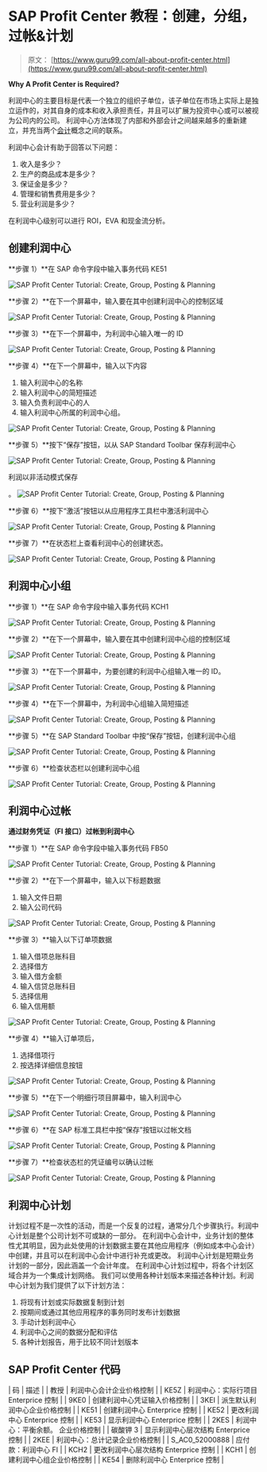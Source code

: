 # SAP Profit Center 教程：创建，分组，过帐&计划

> 原文： [https://www.guru99.com/all-about-profit-center.html](https://www.guru99.com/all-about-profit-center.html)

**Why A Profit Center is Required?**

利润中心的主要目标是代表一个独立的组织子单位，该子单位在市场上实际上是独立运作的，对其自身的成本和收入承担责任，并且可以扩展为投资中心或可以被视为公司内的公司。 利润中心方法体现了内部和外部会计之间越来越多的重新建立，并充当两个[会计](/accounting.html)概念之间的联系。

利润中心会计有助于回答以下问题：

1.  收入是多少？
2.  生产的商品成本是多少？
3.  保证金是多少？
4.  管理和销售费用是多少？
5.  营业利润是多少？

在利润中心级别可以进行 ROI，EVA 和现金流分析。

## 创建利润中心

**步骤 1）**在 SAP 命令字段中输入事务代码 KE51

![SAP Profit Center Tutorial: Create, Group, Posting & Planning](img/11c8953d0479ba9d5766a38092ba850d.png)

**步骤 2）**在下一个屏幕中，输入要在其中创建利润中心的控制区域

![SAP Profit Center Tutorial: Create, Group, Posting & Planning](img/4c362b89ac5fe3319e0762685cbf7a08.png)

**步骤 3）**在下一个屏幕中，为利润中心输入唯一的 ID

![SAP Profit Center Tutorial: Create, Group, Posting & Planning](img/ac35e23ac70594a435957cff53c85d25.png)

**步骤 4）**在下一个屏幕中，输入以下内容

1.  输入利润中心的名称
2.  输入利润中心的简短描述
3.  输入负责利润中心的人
4.  输入利润中心所属的利润中心组。

![SAP Profit Center Tutorial: Create, Group, Posting & Planning](img/57012f1ad5653d5973784a8a2a7440a2.png)

**步骤 5）**按下“保存”按钮，以从 SAP Standard Toolbar 保存利润中心

![SAP Profit Center Tutorial: Create, Group, Posting & Planning](img/8740faf7504252c1e24360e1d8512ee0.png)

利润以非活动模式保存

。 ![SAP Profit Center Tutorial: Create, Group, Posting & Planning](img/a39e5a0cacb1d192dc87b6748db2f090.png)

**步骤 6）**按下“激活”按钮以从应用程序工具栏中激活利润中心

![SAP Profit Center Tutorial: Create, Group, Posting & Planning](img/82687cb42ea0c6e62b2c45424bfac2b4.png)

**步骤 7）**在状态栏上查看利润中心的创建状态。

![SAP Profit Center Tutorial: Create, Group, Posting & Planning](img/a5c372c5151cb9aaf3de59e5be9087a6.png)

## 利润中心小组

**步骤 1）**在 SAP 命令字段中输入事务代码 KCH1

![SAP Profit Center Tutorial: Create, Group, Posting & Planning](img/867b683f308c957e4722fdc1ffaef701.png)

**步骤 2）**在下一个屏幕中，输入要在其中创建利润中心组的控制区域

![SAP Profit Center Tutorial: Create, Group, Posting & Planning](img/dae9dde1885d0adcfc9f9c40d8027bc5.png)

**步骤 3）**在下一个屏幕中，为要创建的利润中心组输入唯一的 ID。

![SAP Profit Center Tutorial: Create, Group, Posting & Planning](img/873ccdb8981d28e2b0b84e4fcaf392c1.png)

**步骤 4）**在下一个屏幕中，为利润中心组输入简短描述

![SAP Profit Center Tutorial: Create, Group, Posting & Planning](img/c4e54a8b8a56b2066372ac3a5e9306b7.png)

**步骤 5）**在 SAP Standard Toolbar 中按“保存”按钮，创建利润中心组

![SAP Profit Center Tutorial: Create, Group, Posting & Planning](img/286517a3427354c03e5a191a467a550c.png)

**步骤 6）**检查状态栏以创建利润中心组

![SAP Profit Center Tutorial: Create, Group, Posting & Planning](img/9e4f22fd83c718f1fbac46756e418679.png)

## 利润中心过帐

**通过财务凭证（FI 接口）过帐到利润中心**

**步骤 1）**在 SAP 命令字段中输入事务代码 FB50

![SAP Profit Center Tutorial: Create, Group, Posting & Planning](img/c3c8317f9abcef28922239315ef2744c.png)

**步骤 2）**在下一个屏幕中，输入以下标题数据

1.  输入文件日期
2.  输入公司代码

![SAP Profit Center Tutorial: Create, Group, Posting & Planning](img/a32bc8abb3d8ee3928e192d810eed533.png)

**步骤 3）**输入以下订单项数据

1.  输入借项总账科目
2.  选择借方
3.  输入借方金额
4.  输入信贷总账科目
5.  选择信用
6.  输入信用额

![SAP Profit Center Tutorial: Create, Group, Posting & Planning](img/721d174875daff2ec6169a9fb5e5cbb2.png)

**步骤 4）**输入订单项后，

1.  选择借项行
2.  按选择详细信息按钮

![SAP Profit Center Tutorial: Create, Group, Posting & Planning](img/cfc89586d7bd3313406cdfa40ab49aba.png)

**步骤 5）**在下一个明细行项目屏幕中，输入利润中心

![SAP Profit Center Tutorial: Create, Group, Posting & Planning](img/8d1d34323a94b87a8ab040c206e6d4a8.png)

**步骤 6）**在 SAP 标准工具栏中按“保存”按钮以过帐文档

![SAP Profit Center Tutorial: Create, Group, Posting & Planning](img/6fd1fe0697fbc8a4b9fc27bb5f0d12eb.png)

**步骤 7）**检查状态栏的凭证编号以确认过帐

![SAP Profit Center Tutorial: Create, Group, Posting & Planning](img/6e6757e3a810fce1b238719ef0fc4506.png)

## 利润中心计划

计划过程不是一次性的活动，而是一个反复的过程，通常分几个步骤执行。利润中心计划是整个公司计划不可或缺的一部分。 在利润中心会计中，业务计划的整体性尤其明显，因为此处使用的计划数据主要在其他应用程序（例如成本中心会计）中创建，并且可以在利润中心会计中进行补充或更改。 利润中心计划是短期业务计划的一部分，因此涵盖一个会计年度。 在利润中心计划过程中，将各个计划区域合并为一个集成计划网络。 我们可以使用各种计划版本来描述各种计划。利润中心计划为我们提供了以下计划方法：

1.  将现有计划或实际数据复制到计划
2.  按期间或通过其他应用程序的事务同时发布计划数据
3.  手动计划利润中心
4.  利润中心之间的数据分配和评估
5.  各种计划报告，用于比较不同计划版本

## SAP Profit Center 代码

| 码 | 描述 |
| 教授 | 利润中心会计企业价格控制 |
| KE5Z | 利润中心：实际行项目 Enterprice 控制 |
| 9KE0 | 创建利润中心凭证输入价格控制 |
| 3KEI | 派生默认利润中心企业价格控制 |
| KE51 | 创建利润中心 Enterprice 控制 |
| KE52 | 更改利润中心 Enterprice 控制 |
| KE53 | 显示利润中心 Enterprice 控制 |
| 2KES | 利润中心：平衡余额。 企业价格控制 |
| 碳酸钾 3 | 显示利润中心层次结构 Enterprice 控制 |
| 2KEE | 利润中心：总计记录企业价格控制 |
| S_AC0_52000888 | 应付款：利润中心 FI |
| KCH2 | 更改利润中心层次结构 Enterprice 控制 |
| KCH1 | 创建利润中心组企业价格控制 |
| KE54 | 删除利润中心 Enterprice 控制 |